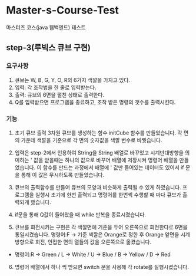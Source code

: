 # Master-s-Course-Test
마스터즈 코스(java 웹백엔드) 테스트

## step-3(루빅스 큐브 구현)
### 요구사항
1. 큐브는 W, B, G, Y, O, R의 6가지 색깔을 가지고 있다.
2. 입력: 각 조작법을 한 줄로 입력받는다.
3. 출력: 큐브의 6면을 펼친 상태로 출력한다.
4. Q를 입력받으면 프로그램을 종료하고, 조작 받은 명령의 갯수를 출력시킨다.

### 기능
1. 초기 큐브 출력
3차원 큐브를 생성하는 함수 initCube 함수를 만들었습니다.
각 면의 가운데 색깔을 기준으로 각 면의 숫자값을 색깔 변수로 바꿧습니다.

2. 입력은 step-2에서 인용하여 String을 String 배열로 바꾸었고 시계반대방향을 의미하는 ' 값을 받을때는 하나의 값으로 바꾸어 배열에 저장시켜 명령어 배열을 만들었습니다. 이 함수를 만드는 과정에서 배열에 ' 값만 들어있는 데이터도 있어서 if 문을 통해 이 값은 무시하도록 만들었습니다.

3. 큐브의 출력함수를 만들어 큐브의 모양과 비슷하게 출력될 수 있게 하였습니다. 프로그램을 실행시 초기에 한번 출력되고 명령어를 한번씩 수행할 때 마다 큐브가 출력되게 했습니다.

4. if문을 통해 Q값이 들어왔을 때 while 반복을 종료시켰습니다.

5. 큐브를 회전시키는 구현은 각 색깔면에 기준을 두어 오른쪽으로 회전한다로 6면을 통일시켰습니다.
명령어:F -> 기준 색깔은 Orange로 정한 후 Orange 앞면을 시계방향으로 회전, 인접한 면의 열들의 값을 오른쪽으로 옮겼습니다.
- 명령어:R -> Green / L -> White / U -> Blue / B -> Yellow / D -> Red

6. 명령어 배열에서 하나 씩 받으면 switch 문을 사용해 각 rotate를 실행시켰습니다.

